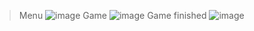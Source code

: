 > Menu
![image](https://user-images.githubusercontent.com/71222521/193274683-24e17f85-6dad-4f4f-be2e-03bd8f4db58a.png)
> Game
![image](https://user-images.githubusercontent.com/71222521/193274872-3cde648d-51d5-4eb6-824d-3634224148a9.png)
> Game finished
![image](https://user-images.githubusercontent.com/71222521/193275392-5c5721ad-6002-4ed3-be40-9d1eb4ed1715.png)
